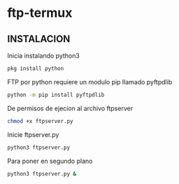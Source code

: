 # ftp-termux

## INSTALACION

Inicia instalando python3 
```sh
pkg install python
```
FTP por python requiere un modulo pip llamado pyftpdlib 
```sh
python -m pip install pyftpdlib
```
De permisos de ejecion al archivo ftpserver
```sh
chmod +x ftpserver.py
```
Inicie ftpserver.py
```sh 
python3 ftpserver.py
```
Para poner en segundo plano 
```sh
python3 ftpserver.py &
```
